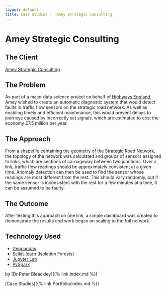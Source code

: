 ```yaml
---
layout: default
title: Case Studies -  Amey Strategic Consulting
---
```


# Amey Strategic Consulting


## The Client

[Amey Strategic Consulting](https://www.amey.co.uk/amey-consulting/services/strategic-consulting/)

## The Problem

As part of a major data science project on behalf of [Highways England](https://highwaysengland.co.uk/), Amey wished to create an automatic diagnostic system that would detect faults in traffic flow sensors on the strategic road network. As well as enabling timely and efficient maintenance, this would prevent delays to journeys caused by incorrectly set signals, which are estimated to cost the economy £7.5 million per year.

## The Approach

From a shapefile containing the geometry of the Strategic Road Network, the topology of the network was calculated and groups of sensors assigned to links, which are sections of carriageway between two junctions. Over a link, traffic flow readings should be approximately consistent at a given time. Anomaly detection can then be used to find the sensor whose readings are most different from the rest. This should vary randomly, but if the same sensor is inconsistent with the rest for a few minutes at a time, it can be assumed to be faulty.

## The Outcome

After testing this approach on one link, a simple dashboard was created to demonstrate the results and work began on scaling to the full network.

## Technology Used

* [Geopandas](https://geopandas.org/)
* [Scikit-learn](https://scikit-learn.org/stable/) (Isolation Forests)
* [Jupyter Lab](https://jupyter.org/)
* [PySpark](https://spark.apache.org/docs/latest/api/python/)

by [Dr Peter Bleackley]({% link index.md %})

[Case Studies]({% link Portfolio/index.md %})
